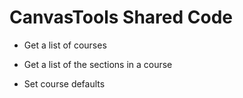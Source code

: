 CanvasTools Shared Code
=======================

* Get a list of courses
* Get a list of the sections in a course

* Set course defaults
